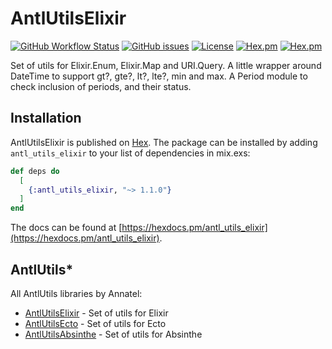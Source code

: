 # AntlUtilsElixir

[![GitHub Workflow Status](https://img.shields.io/github/workflow/status/annatel/antl_utils_elixir/CI?cacheSeconds=3600&style=flat-square)](https://github.com/annatel/antl_utils_elixir/actions) [![GitHub issues](https://img.shields.io/github/issues-raw/annatel/antl_utils_elixir?style=flat-square&cacheSeconds=3600)](https://github.com/annatel/antl_utils_elixir/issues) [![License](https://img.shields.io/badge/license-MIT-brightgreen.svg?cacheSeconds=3600?style=flat-square)](http://opensource.org/licenses/MIT) [![Hex.pm](https://img.shields.io/hexpm/v/antl_utils_elixir?style=flat-square)](https://hex.pm/packages/antl_utils_elixir) [![Hex.pm](https://img.shields.io/hexpm/dt/antl_utils_elixir?style=flat-square)](https://hex.pm/packages/antl_utils_elixir)

Set of utils for Elixir.Enum, Elixir.Map and URI.Query.
A little wrapper around DateTime to support gt?, gte?, lt?, lte?, min and max.
A Period module to check inclusion of periods, and their status.

## Installation

AntlUtilsElixir is published on [Hex](https://hex.pm/packages/antl_utils_elixir).
The package can be installed by adding `antl_utils_elixir` to your list of dependencies in mix.exs:

```elixir
def deps do
  [
    {:antl_utils_elixir, "~> 1.1.0"}
  ]
end
```

The docs can be found at [https://hexdocs.pm/antl_utils_elixir](https://hexdocs.pm/antl_utils_elixir).

## AntlUtils*

All AntlUtils libraries by Annatel:

* [AntlUtilsElixir](https://github.com/annatel/antl_utils_elixir) - Set of utils for Elixir
* [AntlUtilsEcto](https://github.com/annatel/antl_utils_ecto) - Set of utils for Ecto
* [AntlUtilsAbsinthe](https://github.com/annatel/antl_utils_absinthe) - Set of utils for Absinthe
